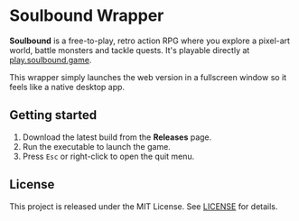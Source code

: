 # Soulbound Wrapper

**Soulbound** is a free-to-play, retro action RPG where you explore a pixel-art world, battle monsters and tackle quests. It's playable directly at [play.soulbound.game](https://play.soulbound.game/).

This wrapper simply launches the web version in a fullscreen window so it feels like a native desktop app.

## Getting started

1. Download the latest build from the **Releases** page.
2. Run the executable to launch the game.
3. Press `Esc` or right-click to open the quit menu.

## License

This project is released under the MIT License. See [LICENSE](LICENSE) for details.
